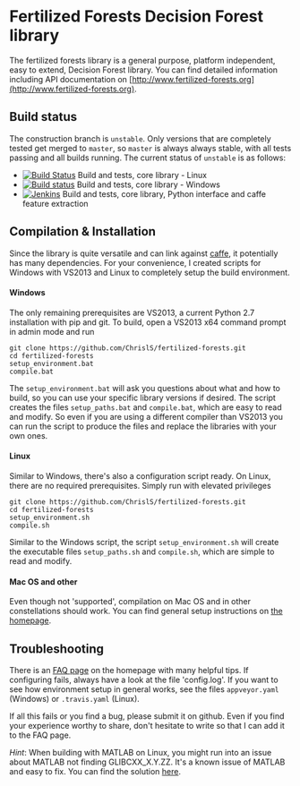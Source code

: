# Fertilized Forests Decision Forest library

The fertilized forests library is a general purpose, platform independent, easy
to extend, Decision Forest library. You can find detailed information including 
API documentation on [http://www.fertilized-forests.org](http://www.fertilized-forests.org).

## Build status

The construction branch is `unstable`. Only versions that are completely tested
get merged to `master`, so `master` is always always stable, with all tests passing and all builds running. The current status of `unstable` is as follows:

* [![Build Status](https://travis-ci.org/ChrislS/fertilized-forests.svg?branch=unstable)](https://travis-ci.org/ChrislS/fertilized-forests) Build and tests, core library - Linux
* [![Build status](https://ci.appveyor.com/api/projects/status/ypw6pxe1sp26hv62?svg=true)](https://ci.appveyor.com/project/ChrislS/fertilized-forests) Build and tests, core library - Windows
* [![Jenkins](https://img.shields.io/jenkins/s/http/www.christophlassner.de/jenkins/fertilized-continuous-release-caffe.svg)]() Build and tests, core library, Python interface and caffe feature extraction

## Compilation & Installation

Since the library is quite versatile and can link against [caffe](http://caffe.berkeleyvision.org), it potentially has many dependencies. For
your convenience, I created scripts for Windows with VS2013 and Linux to
completely setup the build environment.

#### Windows

The only remaining prerequisites are VS2013, a current Python 2.7 installation
with pip and git. To build, open a VS2013 x64 command prompt in admin mode and
run 

    git clone https://github.com/ChrislS/fertilized-forests.git
    cd fertilized-forests
    setup_environment.bat
    compile.bat

The `setup_environment.bat` will ask you questions about what and how to build,
so you can use your specific library versions if desired. The script creates
the files `setup_paths.bat` and `compile.bat`, which are easy to read and
modify. So even if you are using a different compiler than VS2013 you can
run the script to produce the files and replace the libraries with your own
ones.

#### Linux

Similar to Windows, there's also a configuration script ready. On Linux,
there are no required prerequisites. Simply run with elevated privileges

    git clone https://github.com/ChrislS/fertilized-forests.git
    cd fertilized-forests
    setup_environment.sh
    compile.sh

Similar to the Windows script, the script `setup_environment.sh` will create
the executable files `setup_paths.sh` and `compile.sh`, which are simple
to read and modify.

#### Mac OS and other

Even though not 'supported', compilation on Mac OS and in other constellations
should work. You can find general setup instructions on [the homepage](http://www.multimedia-computing.de/fertilized/pages/compiling.html).

## Troubleshooting

There is an [FAQ page](http://www.multimedia-computing.de/fertilized/pages/faq-troubleshooting.html) on the homepage with many helpful tips. If configuring
fails, always have a look at the file 'config.log'. If you want to see how
environment setup in general works, see the files `appveyor.yaml` (Windows) or
`.travis.yaml` (Linux).

If all this fails or you find a bug, please submit it on github. Even if you
find your experience worthy to share, don't hesitate to write so that I can
add it to the FAQ page.

_Hint_: When building with MATLAB on Linux, you might run into an issue about MATLAB not finding GLIBCXX_X.Y.ZZ. It's a known issue of MATLAB and easy to fix. You can
find the solution [here](https://fantasticzr.wordpress.com/2013/05/29/matlab-error-libstdc-so-version-glibcxx_3-4-15-not-found/).
